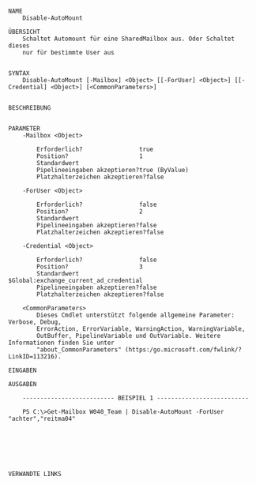 ﻿```

NAME
    Disable-AutoMount
    
ÜBERSICHT
    Schaltet Automount für eine SharedMailbox aus. Oder Schaltet dieses
    nur für bestimmte User aus
    
    
SYNTAX
    Disable-AutoMount [-Mailbox] <Object> [[-ForUser] <Object>] [[-Credential] <Object>] [<CommonParameters>]
    
    
BESCHREIBUNG
    

PARAMETER
    -Mailbox <Object>
        
        Erforderlich?                true
        Position?                    1
        Standardwert                 
        Pipelineeingaben akzeptieren?true (ByValue)
        Platzhalterzeichen akzeptieren?false
        
    -ForUser <Object>
        
        Erforderlich?                false
        Position?                    2
        Standardwert                 
        Pipelineeingaben akzeptieren?false
        Platzhalterzeichen akzeptieren?false
        
    -Credential <Object>
        
        Erforderlich?                false
        Position?                    3
        Standardwert                 $Global:exchange_current_ad_credential
        Pipelineeingaben akzeptieren?false
        Platzhalterzeichen akzeptieren?false
        
    <CommonParameters>
        Dieses Cmdlet unterstützt folgende allgemeine Parameter: Verbose, Debug,
        ErrorAction, ErrorVariable, WarningAction, WarningVariable,
        OutBuffer, PipelineVariable und OutVariable. Weitere Informationen finden Sie unter 
        "about_CommonParameters" (https:/go.microsoft.com/fwlink/?LinkID=113216). 
    
EINGABEN
    
AUSGABEN
    
    -------------------------- BEISPIEL 1 --------------------------
    
    PS C:\>Get-Mailbox W040_Team | Disable-AutoMount -ForUser "achter","reitma04"
    
    
    
    
    
    
    
VERWANDTE LINKS



```

